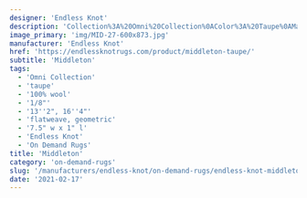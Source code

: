 ```yaml
---
designer: 'Endless Knot'
description: 'Collection%3A%20Omni%20Collection%0AColor%3A%20Taupe%0AMaterial%3A%20100%25%20WoolPile%3A%201/8%22Width%3A%2013%272%22%2C%2016%274%22Style%3A%20Flatweave%2C%20GeometricPattern%20Repeat%3A%207.5%22%20W%20x%201%22%20L'
image_primary: 'img/MID-27-600x873.jpg'
manufacturer: 'Endless Knot'
href: 'https://endlessknotrugs.com/product/middleton-taupe/'
subtitle: 'Middleton'
tags:
  - 'Omni Collection'
  - 'taupe'
  - '100% wool'
  - '1/8"'
  - '13''2", 16''4"'
  - 'flatweave, geometric'
  - '7.5" w x 1" l'
  - 'Endless Knot'
  - 'On Demand Rugs'
title: 'Middleton'
category: 'on-demand-rugs'
slug: '/manufacturers/endless-knot/on-demand-rugs/endless-knot-middleton'
date: '2021-02-17'
---
```

